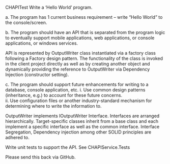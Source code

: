  CHAPITest
Write a ‘Hello World’ program. 

a.	The program has 1 current business requirement – write “Hello World” to the console/screen. 

b.	The program should have an API that is separated from the program logic to eventually support mobile applications, web applications, or console applications, or windows services. 

API is represented by OutputWriter class instantiated via a factory class following a Factory design pattern. The functionality of the class is invoked in the client project directly as well as by creating another object and dynamically providing the reference to OutputWriter via Dependency Injection (constructor setting).

c.	The program should support future enhancements for writing to a database, console application, etc. 
    i.	Use common design patterns (inheritance, e.g.) to account for these future concerns.     
    ii.	Use configuration files or another industry-standard mechanism for determining where to write the information to. 

OutputWriter implements IOutputWriter Interface. Interfaces are arranged hierarchically.
Target-specific classes inherit from a base class and each implement a specific interface as well as the common interface.
Interface Segregation, Dependency injection among other SOLID principles are adhered to. 


Write unit tests to support the API.
See CHAPIService.Tests


Please send this back via GitHub.
